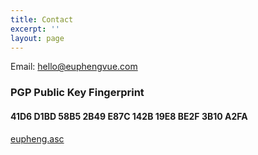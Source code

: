 ```yaml
---
title: Contact
excerpt: ''
layout: page
---
```

Email: [hello@euphengvue.com](mailto:hello@euphengvue.com) 


### PGP Public Key Fingerprint

#### 41D6 D1BD 58B5 2B49 E87C  142B 19E8 BE2F 3B10 A2FA

[eupheng.asc](https://github.com/euvue/pgp-public-key/blob/main/eupheng.asc)

